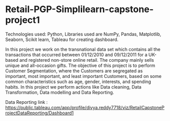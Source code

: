# Retail-PGP-Simplilearn-capstone-project1
Technologies used: Python, Libraries used are NumPy, Pandas, Matplotlib, Seaborn, Scikit learn, Tableau for creating dashboard.

In this project we work on the transnational data set which contains all the transactions that occurred between 01/12/2010 and 09/12/2011 for a UK-based and registered non-store online retail. The company mainly sells unique and all-occasion gifts. The objective of this project is to perform Customer Segmentation, where the Customers are segregated as important, most important, and least important Customers, based on some common characteristics such as age, gender, interests, and spending habits. In this project we perform actions like Data cleaning, Data Transformation, Data modelling and Data Reporting.

Data Reporting link : https://public.tableau.com/app/profile/divya.reddy7718/viz/RetailCapstoneProjectDataReporting/Dashboard1
